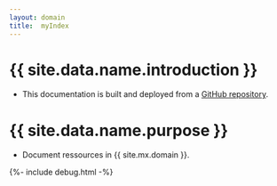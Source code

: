 ```yaml
---
layout: domain
title:  myIndex
---
```

[link]:        #
[repo_source]: #


# {{ site.data.name.introduction }}
- This documentation is built and deployed from a [GitHub repository][repo_source].

# {{ site.data.name.purpose }}
- Document ressources in {{ site.mx.domain }}.

{%- include debug.html -%}